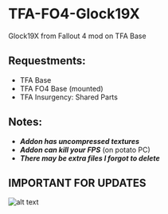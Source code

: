 # TFA-FO4-Glock19X
Glock19X from Fallout 4 mod on TFA Base

## Requestments:
* TFA Base
* TFA FO4 Base (mounted)
* TFA Insurgency: Shared Parts

## Notes:
* ***Addon has uncompressed textures***
* ***Addon can kill your FPS*** (on potato PC)
* ***There may be extra files I forgot to delete***

## IMPORTANT FOR UPDATES
![alt text](https://i.imgur.com/wBAscZ9.png) 

